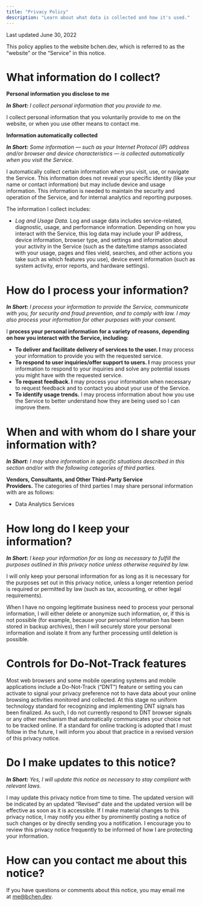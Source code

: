 ```yaml
---
title: "Privacy Policy"
description: "Learn about what data is collected and how it's used."
---
```


Last updated June 30, 2022

This policy applies to the website bchen.dev, which is referred to as the “website” or the “Service” in this notice.

# What information do I collect?

**Personal information you disclose to me**

_**In Short:** I collect personal information that you provide to me._

I collect personal information that you voluntarily provide to me on the website, or when you use other means to contact me.

**Information automatically collected**

_**In Short:** Some information — such as your Internet Protocol (IP) address and/or browser and device characteristics — is collected automatically when you visit the Service._

I automatically collect certain information when you visit, use, or navigate the Service. This information does not reveal your specific identity (like your name or contact information) but may include device and usage information. This information is needed to maintain the security and operation of the Service, and for internal analytics and reporting purposes.

The information I collect includes:

-   _Log and Usage Data._ Log and usage data includes service-related, diagnostic, usage, and performance information. Depending on how you interact with the Service, this log data may include your IP address, device information, browser type, and settings and information about your activity in the Service (such as the date/time stamps associated with your usage, pages and files vieId, searches, and other actions you take such as which features you use), device event information (such as system activity, error reports, and hardware settings).

# How do I process your information?

_**In Short:** I process your information to provide the Service, communicate with you, for security and fraud prevention, and to comply with law. I may also process your information for other purposes with your consent._

I **process your personal information for a variety of reasons, depending on how you interact with the Service, including:**

-   **To deliver and facilitate delivery of services to the user. I** may process your information to provide you with the requested service.
-   **To respond to user inquiries/offer support to users. I** may process your information to respond to your inquiries and solve any potential issues you might have with the requested service.
-   **To request feedback. I** may process your information when necessary to request feedback and to contact you about your use of the Service.
-   **To identify usage trends.** I may process information about how you use the Service to better understand how they are being used so I can improve them.

# When and with whom do I share your information with?

_**In Short:** I may share information in specific situations described in this section and/or with the following categories of third parties._

**Vendors, Consultants, and Other Third-Party Service Providers.** The categories of third parties I may share personal information with are as follows:

-   Data Analytics Services

# How long do I keep your information?

_**In Short:** I keep your information for as long as necessary to fulfill the purposes outlined in this privacy notice unless otherwise required by law._

I will only keep your personal information for as long as it is necessary for the purposes set out in this privacy notice, unless a longer retention period is required or permitted by law (such as tax, accounting, or other legal requirements).

When I have no ongoing legitimate business need to process your personal information, I will either delete or anonymize such information, or, if this is not possible (for example, because your personal information has been stored in backup archives), then I will securely store your personal information and isolate it from any further processing until deletion is possible.

# Controls for Do-Not-Track features

Most web browsers and some mobile operating systems and mobile applications include a Do-Not-Track (“DNT”) feature or setting you can activate to signal your privacy preference not to have data about your online browsing activities monitored and collected. At this stage no uniform technology standard for recognizing and implementing DNT signals has been finalized. As such, I do not currently respond to DNT browser signals or any other mechanism that automatically communicates your choice not to be tracked online. If a standard for online tracking is adopted that I must follow in the future, I will inform you about that practice in a revised version of this privacy notice.

# Do I make updates to this notice?

_**In Short:** Yes, I will update this notice as necessary to stay compliant with relevant laws._

I may update this privacy notice from time to time. The updated version will be indicated by an updated “Revised” date and the updated version will be effective as soon as it is accessible. If I make material changes to this privacy notice, I may notify you either by prominently posting a notice of such changes or by directly sending you a notification. I encourage you to review this privacy notice frequently to be informed of how I are protecting your information.

# How can you contact me about this notice?

If you have questions or comments about this notice, you may email me at [me@bchen.dev](mailto:me@bchen.dev).